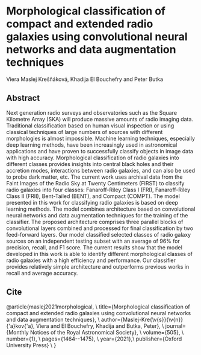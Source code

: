 # Morphological classification of compact and extended radio galaxies using convolutional neural networks and data augmentation techniques

Viera Maslej Krešňáková, Khadija El Bouchefry and Peter Butka

## Abstract
Next generation radio surveys and observatories such as the Square Kilometre Array (SKA) will produce massive amounts of radio imaging data. Traditional classification based on human visual inspection or using classical techniques of large numbers of sources with different morphologies is almost impossible.  Machine learning techniques, especially deep learning methods, have been increasingly used in astronomical applications and have proven to  successfully  classify objects in image data with high accuracy. Morphological classification of radio galaxies into different classes provides insights into central black holes and their accretion modes, interactions between radio galaxies, and can also be used  to probe dark matter, etc. The current work uses archival data from the Faint Images of the Radio Sky at Twenty Centimeters (FIRST) to classify radio galaxies into four classes: Fanaroff-Riley Class I (FRI), Fanaroff-Riley Class II (FRII), Bent-Tailed (BENT), and Compact (COMPT). The  model presented in this work for classifying radio galaxies is based on  deep learning methods. The model  combines architecture based on convolutional neural networks and data augmentation techniques for the training of the classifier. The proposed architecture comprises three parallel blocks of convolutional layers combined and processed for final classification by two feed-forward layers. Our model classified selected classes of radio galaxy sources on an independent testing subset with an average of 96% for precision, recall, and F1 score.  The current results show that the model developed in this work is able to identify different morphological classes of radio galaxies with a high efficiency and performance. Our classifier provides relatively simple architecture and outperforms previous works in recall and average accuracy.

## Cite
@article{maslej2021morphological, \\
  title={Morphological classification of compact and extended radio galaxies using convolutional neural networks and data augmentation techniques}, \\
  author={Maslej-Kre{\v{s}}{\v{n}}{\'a}kov{\'a}, Viera and El Bouchefry, Khadija and Butka, Peter}, \\
  journal={Monthly Notices of the Royal Astronomical Society}, \\
  volume={505}, \\
  number={1}, \\
  pages={1464--1475}, \\
  year={2021},\\
  publisher={Oxford University Press} \\
}
